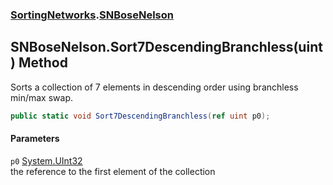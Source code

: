 ### [SortingNetworks](SortingNetworks.md 'SortingNetworks').[SNBoseNelson](SortingNetworks_SNBoseNelson.md 'SortingNetworks.SNBoseNelson')
## SNBoseNelson.Sort7DescendingBranchless(uint) Method
Sorts a collection of 7 elements in descending order using branchless min/max swap.  
```csharp
public static void Sort7DescendingBranchless(ref uint p0);
```
#### Parameters
<a name='SortingNetworks_SNBoseNelson_Sort7DescendingBranchless(uint)_p0'></a>
`p0` [System.UInt32](https://docs.microsoft.com/en-us/dotnet/api/System.UInt32 'System.UInt32')  
the reference to the first element of the collection
  
